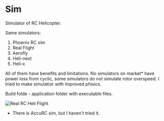 # Sim
Simulator of RC Helicopter.

Same simulators:
1) Phoenix RC sim
2) Real Flight
3) Aerofly
4) Heli-next
5) Heli-x

All of them have benefits and limitations. No simulators on market* have power loss from cyclic, some simulators do not simulate rotor overspeed. I tried to make simulatior with improved phisics. 

Build folde - application folder with executable files.

![Real RC Heli Flight ](https://img.youtube.com/gEtfvpFkhK0/0.jpg)

* There is AccuRC sim, but I haven't tried it.
